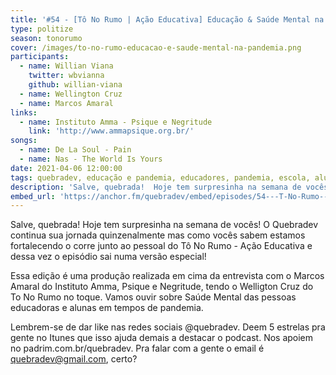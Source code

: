 ```yaml
---
title: '#54 - [Tô No Rumo | Ação Educativa] Educação & Saúde Mental na Pandemia'
type: politize
season: tonorumo
cover: /images/to-no-rumo-educacao-e-saude-mental-na-pandemia.png
participants:
  - name: Willian Viana
    twitter: wbvianna
    github: willian-viana
  - name: Wellington Cruz
  - name: Marcos Amaral
links:
  - name: Instituto Amma - Psique e Negritude
    link: 'http://www.ammapsique.org.br/'
songs:
  - name: De La Soul - Pain
  - name: Nas - The World Is Yours
date: 2021-04-06 12:00:00
tags: quebradev, educação e pandemia, educadores, pandemia, escola, alunos
description: 'Salve, quebrada!  Hoje tem surpresinha na semana de vocês! O Quebradev continua sua jornada quinzenalmente mas como vocês sabem estamos fortalecendo o corre junto ao pessoal do Tô No Rumo'
embed_url: 'https://anchor.fm/quebradev/embed/episodes/54---T-No-Rumo--Ao-Educativa-Educao--Sade-Mental-na-Pandemia-eubeoi'
---
```


Salve, quebrada!  Hoje tem surpresinha na semana de vocês! O Quebradev continua sua jornada quinzenalmente mas como vocês sabem estamos fortalecendo o corre junto ao pessoal do Tô No Rumo - Ação Educativa e dessa vez o episódio sai numa versão especial!

Essa edição é uma produção realizada em cima da entrevista com o Marcos Amaral do Instituto Amma, Psique e Negritude, tendo o Welligton Cruz do To No Rumo no toque. Vamos ouvir sobre Saúde Mental das pessoas educadoras e alunas em tempos de pandemia.

Lembrem-se de dar like nas redes sociais @quebradev. Deem 5 estrelas pra gente no Itunes que isso ajuda demais a destacar o podcast. Nos apoiem no padrim.com.br/quebradev. Pra falar com a gente o email é quebradev@gmail.com, certo?